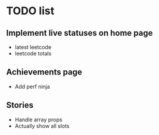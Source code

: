 # TODO list

## Implement live statuses on home page
- latest leetcode
- leetcode totals


## Achievements page
- Add perf ninja

## Stories
- Handle array props
- Actually show all slots